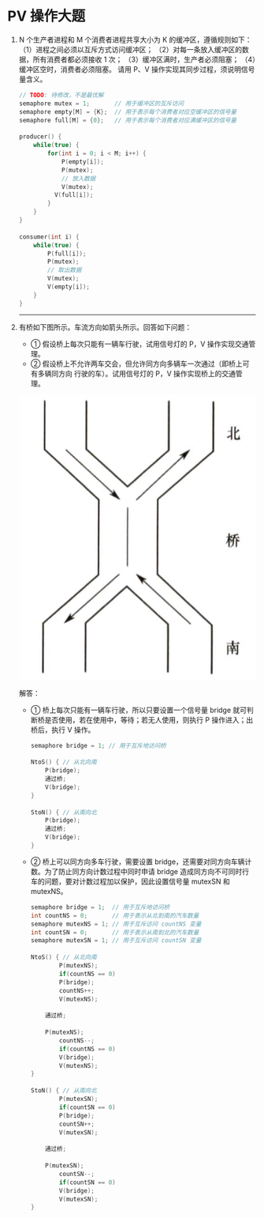 # PV 操作大题

1. N 个生产者进程和 M 个消费者进程共享大小为 K 的缓冲区，遵循规则如下：
（1）进程之间必须以互斥方式访问缓冲区；
（2）对每一条放入缓冲区的数据，所有消费者都必须接收 1 次；
（3）缓冲区满时，生产者必须阻塞；
（4）缓冲区空时，消费者必须阻塞。
请用 P、V 操作实现其同步过程，须说明信号量含义。
    
    ```c
    // TODO: 待修改，不是最优解
    semaphore mutex = 1;       // 用于缓冲区的互斥访问
    semaphore empty[M] = {K};  // 用于表示每个消费者对应空缓冲区的信号量
    semaphore full[M] = {0};   // 用于表示每个消费者对应满缓冲区的信号量
    
    producer() {
    	while(true) {
    		for(int i = 0; i < M; i++) {
    			P(empty[i]);
    			P(mutex);
    			// 放入数据
    			V(mutex);
    		  V(full[i]);
    		}
    	}
    }
    
    consumer(int i) {
    	while(true) {
    		P(full[i]);
    		P(mutex);
    		// 取出数据
    		V(mutex);
    		V(empty[i]);
    	}
    }
    ```
    
    ---
    
2. 有桥如下图所示。车流方向如箭头所示。回答如下问题：
    - ① 假设桥上每次只能有一辆车行驶，试用信号灯的 P，V 操作实现交通管理。
    - ② 假设桥上不允许两车交会，但允许同方向多辆车一次通过（即桥上可有多辆同方向 行驶的车）。试用信号灯的 P，V 操作实现桥上的交通管理。
    
    ![Untitled](PV%20%E6%93%8D%E4%BD%9C%E5%A4%A7%E9%A2%98%208c57ccf8b0cb4546b2f22a8305f3d08e/Untitled.png)
    
    解答：
    
    - ①  桥上每次只能有一辆车行驶，所以只要设置一个信号量 bridge 就可判断桥是否使用，若在使用中，等待；若无人使用，则执行 P 操作进入；出桥后，执行 V 操作。
        
        ```c
        semaphore bridge = 1; // 用于互斥地访问桥
        
        NtoS() { // 从北向南
            P(bridge);
            通过桥;
            V(bridge);
        }
        
        StoN() { // 从南向北
            P(bridge);
            通过桥;
            V(bridge);
        }
        ```
        
    - ②  桥上可以同方向多车行驶，需要设置 bridge，还需要对同方向车辆计数。为了防止同方向计数过程中同时申请 bridge 造成同方向不可同时行车的问题，要对计数过程加以保护，因此设置信号量 mutexSN 和 mutexNS。
        
        ```c
        semaphore bridge = 1;  // 用于互斥地访问桥
        int countNS = 0;       // 用于表示从北到南的汽车数量
        semaphore mutexNS = 1; // 用于互斥访问 countNS 变量
        int countSN = 0;       // 用于表示从南到北的汽车数量
        semaphore mutexSN = 1; // 用于互斥访问 countSN 变量
        
        NtoS() { // 从北向南
        		P(mutexNS);
        		if(countNS == 0)
                P(bridge);
        		countNS++;
        		V(mutexNS);
            
            通过桥;
            
            P(mutexNS);
        		countNS--;
        		if(countNS == 0)
                V(bridge);
        		V(mutexNS);
        }
        
        StoN() { // 从南向北
        		P(mutexSN);
        		if(countSN == 0)
                P(bridge);
        		countSN++;
        		V(mutexSN);
            
            通过桥;
            
            P(mutexSN);
        		countSN--;
        		if(countSN == 0)
                V(bridge);
        		V(mutexSN);
        }
        ```